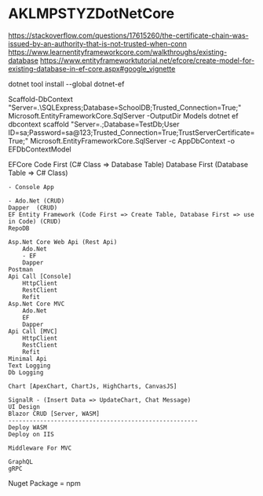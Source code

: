 
# AKLMPSTYZDotNetCore

https://stackoverflow.com/questions/17615260/the-certificate-chain-was-issued-by-an-authority-that-is-not-trusted-when-conn
https://www.learnentityframeworkcore.com/walkthroughs/existing-database
https://www.entityframeworktutorial.net/efcore/create-model-for-existing-database-in-ef-core.aspx#google_vignette

dotnet tool install --global dotnet-ef

Scaffold-DbContext "Server=.\SQLExpress;Database=SchoolDB;Trusted_Connection=True;" Microsoft.EntityFrameworkCore.SqlServer -OutputDir Models
dotnet ef dbcontext scaffold "Server=.;Database=TestDb;User ID=sa;Password=sa@123;Trusted_Connection=True;TrustServerCertificate=True;" Microsoft.EntityFrameworkCore.SqlServer -c AppDbContext -o EFDbContextModel

EFCore
Code First (C# Class => Database Table)
Database First (Database Table => C# Class)




```
- Console App

- Ado.Net (CRUD)
Dapper  (CRUD)
EF Entity Framework (Code First => Create Table, Database First => use in Code) (CRUD)
RepoDB

Asp.Net Core Web Api (Rest Api)
    Ado.Net
    - EF
    Dapper
Postman
Api Call [Console]
    HttpClient
    RestClient
    Refit
Asp.Net Core MVC
    Ado.Net
    EF
    Dapper
Api Call [MVC]
    HttpClient
    RestClient
    Refit
Minimal Api
Text Logging
Db Logging

Chart [ApexChart, ChartJs, HighCharts, CanvasJS]

SignalR - (Insert Data => UpdateChart, Chat Message)
UI Design
Blazor CRUD [Server, WASM]
------------------------------------------------------
Deploy WASM
Deploy on IIS

Middleware For MVC

GraphQL
gRPC
```

Nuget Package = npm